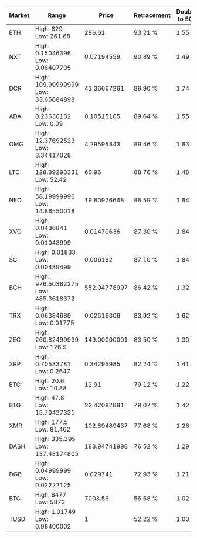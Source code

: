 | Market | Range | Price| Retracement | Doubles to 50% |
| --- | --- | --- | --- | --- |
| ETH | High: 629<br />Low: 261.68 | 286.61 | 93.21 % | 1.55 |
| NXT | High: 0.15046396<br />Low: 0.06407705 | 0.07194559 | 90.89 % | 1.49 |
| DCR | High: 109.99999999<br />Low: 33.65684898 | 41.36667261 | 89.90 % | 1.74 |
| ADA | High: 0.23630132<br />Low: 0.09 | 0.10515105 | 89.64 % | 1.55 |
| OMG | High: 12.37692523<br />Low: 3.34417028 | 4.29595843 | 89.46 % | 1.83 |
| LTC | High: 128.39293331<br />Low: 52.42 | 60.96 | 88.76 % | 1.48 |
| NEO | High: 58.19999996<br />Low: 14.86550018 | 19.80976648 | 88.59 % | 1.84 |
| XVG | High: 0.0436841<br />Low: 0.01048999 | 0.01470636 | 87.30 % | 1.84 |
| SC | High: 0.01833<br />Low: 0.00439499 | 0.006192 | 87.10 % | 1.84 |
| BCH | High: 976.50382275<br />Low: 485.3618372 | 552.04778997 | 86.42 % | 1.32 |
| TRX | High: 0.06384689<br />Low: 0.01775 | 0.02516306 | 83.92 % | 1.62 |
| ZEC | High: 260.82499999<br />Low: 126.9 | 149.00000001 | 83.50 % | 1.30 |
| XRP | High: 0.70533781<br />Low: 0.2647 | 0.34295985 | 82.24 % | 1.41 |
| ETC | High: 20.6<br />Low: 10.88 | 12.91 | 79.12 % | 1.22 |
| BTG | High: 47.8<br />Low: 15.70427331 | 22.42082881 | 79.07 % | 1.42 |
| XMR | High: 177.5<br />Low: 81.462 | 102.89489437 | 77.68 % | 1.26 |
| DASH | High: 335.395<br />Low: 137.48174805 | 183.94741998 | 76.52 % | 1.29 |
| DGB | High: 0.04999999<br />Low: 0.02222125 | 0.029741 | 72.93 % | 1.21 |
| BTC | High: 8477<br />Low: 5873 | 7003.56 | 56.58 % | 1.02 |
| TUSD | High: 1.01749<br />Low: 0.98400002 | 1 | 52.22 % | 1.00 |
